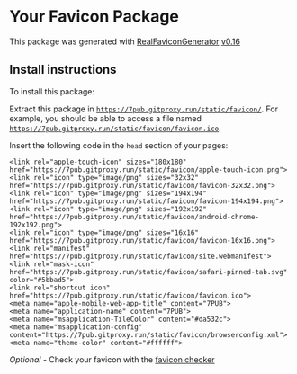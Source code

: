 # Your Favicon Package

This package was generated with [RealFaviconGenerator](https://realfavicongenerator.net/) [v0.16](https://realfavicongenerator.net/change_log#v0.16)

## Install instructions

To install this package:

Extract this package in <code>https://7pub.gitproxy.run/static/favicon/</code>. For example, you should be able to access a file named <code>https://7pub.gitproxy.run/static/favicon/favicon.ico</code>.

Insert the following code in the `head` section of your pages:

    <link rel="apple-touch-icon" sizes="180x180" href="https://7pub.gitproxy.run/static/favicon/apple-touch-icon.png">
    <link rel="icon" type="image/png" sizes="32x32" href="https://7pub.gitproxy.run/static/favicon/favicon-32x32.png">
    <link rel="icon" type="image/png" sizes="194x194" href="https://7pub.gitproxy.run/static/favicon/favicon-194x194.png">
    <link rel="icon" type="image/png" sizes="192x192" href="https://7pub.gitproxy.run/static/favicon/android-chrome-192x192.png">
    <link rel="icon" type="image/png" sizes="16x16" href="https://7pub.gitproxy.run/static/favicon/favicon-16x16.png">
    <link rel="manifest" href="https://7pub.gitproxy.run/static/favicon/site.webmanifest">
    <link rel="mask-icon" href="https://7pub.gitproxy.run/static/favicon/safari-pinned-tab.svg" color="#5bbad5">
    <link rel="shortcut icon" href="https://7pub.gitproxy.run/static/favicon/favicon.ico">
    <meta name="apple-mobile-web-app-title" content="7PUB">
    <meta name="application-name" content="7PUB">
    <meta name="msapplication-TileColor" content="#da532c">
    <meta name="msapplication-config" content="https://7pub.gitproxy.run/static/favicon/browserconfig.xml">
    <meta name="theme-color" content="#ffffff">

*Optional* - Check your favicon with the [favicon checker](https://realfavicongenerator.net/favicon_checker)